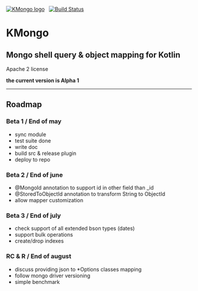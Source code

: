  [![KMongo logo](http://litote.org/kmongo/kmongo.png "KMongo")](http://litote.org/kmongo) &nbsp; [![Build Status](https://travis-ci.org/Litote/kmongo.png)](https://travis-ci.org/Litote/kmongo)
# KMongo 
 
## Mongo shell query & object mapping for Kotlin

Apache 2 license

**the current version is Alpha 1**  

***

## Roadmap

### Beta 1 / End of may

 * sync module
 * test suite done
 * write doc
 * build src & release plugin
 * deploy to repo

### Beta 2 / End of june 

 * @MongoId annotation to support id in other field than _id
 * @StoredToObjectId annotation to transform String to ObjectId 
 * allow mapper customization 
 
### Beta 3 / End of july 

 * check support of all extended bson types (dates)
 * support bulk operations
 * create/drop indexes
 
### RC & R / End of august 

 * discuss providing json to *Options classes mapping 
 * follow mongo driver versioning
 * simple benchmark
